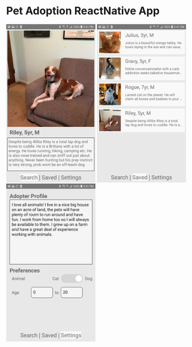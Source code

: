 # Pet Adoption ReactNative App

<img src="./images/screenshot1.jpg" width="240" />
<img src="./images/screenshot2.jpg" width="240" />
<img src="./images/screenshot3.jpg" width="240" />
